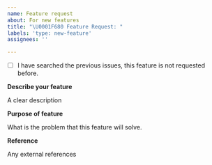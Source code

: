 ```yaml
---
name: Feature request
about: For new features
title: "\U0001F680 Feature Request: "
labels: 'type: new-feature'
assignees: ''

---
```


- [ ] I have searched the previous issues, this feature is not requested before.

**Describe your feature**

A clear description

**Purpose of feature**

What is the problem that this feature will solve.

**Reference**

Any external references
